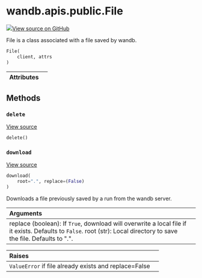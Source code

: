 # wandb.apis.public.File

[![](https://www.tensorflow.org/images/GitHub-Mark-32px.png)View source on GitHub](https://www.github.com/wandb/client/tree/v0.12.2/wandb/apis/public.py#L1723-L1826)

File is a class associated with a file saved by wandb.

```python
File(
    client, attrs
)
```

| Attributes |  |
| :--- | :--- |


## Methods

### `delete` <a id="delete"></a>

[View source](https://www.github.com/wandb/client/tree/v0.12.2/wandb/apis/public.py#L1806-L1819)

```python
delete()
```

### `download` <a id="download"></a>

[View source](https://www.github.com/wandb/client/tree/v0.12.2/wandb/apis/public.py#L1783-L1804)

```python
download(
    root=".", replace=(False)
)
```

Downloads a file previously saved by a run from the wandb server.

| Arguments |  |
| :--- | :--- |
| replace \(boolean\): If `True`, download will overwrite a local file if it exists. Defaults to `False`. root \(str\): Local directory to save the file. Defaults to ".". |  |

| Raises |  |
| :--- | :--- |
| `ValueError` if file already exists and replace=False |  |


